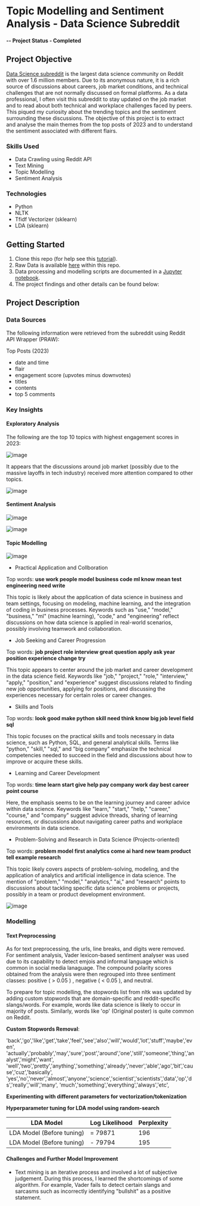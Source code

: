 # Topic Modelling and Sentiment Analysis - Data Science Subreddit

#### -- Project Status - Completed

## Project Objective

[Data Science subreddit](https://www.reddit.com/r/datascience/) is the largest data science community on Reddit with over 1.6 million members. Due to its anonymous nature, it is a rich source of discussions about careers, job market conditions, and technical challenges that are not normally discussed on formal platforms. As a data professional, I often visit this subreddit to stay updated on the job market and to read about both technical and workplace challenges faced by peers. This piqued my curiosity about the trending topics and the sentiment surrounding these discussions. The objective of this project is to extract and analyse the main themes from the top posts of 2023 and to understand the sentiment associated with different flairs.

### Skills Used
* Data Crawling using Reddit API
* Text Mining
* Topic Modelling
* Sentiment Analysis

### Technologies
* Python
* NLTK
* Tfidf Vectorizer (sklearn)
* LDA (sklearn) 

## Getting Started

1. Clone this repo (for help see this [tutorial](https://help.github.com/articles/cloning-a-repository/)).
2. Raw Data is available [here](https://github.com/khinydnlin/car_auction_price_predictions/blob/main/dataset.csv) within this repo.   
3. Data processing and modelling scripts are documented in a [Jupyter notebook](https://github.com/khinydnlin/car_auction_price_predictions/blob/main/Car%20Auction%20Price%20Predictions.ipynb).
4. The project findings and other details can be found below:

## Project Description

### Data Sources

The following information were retrieved from the subreddit using Reddit API Wrapper (PRAW):

Top Posts (2023)
- date and time
- flair
- engagement score (upvotes minus downvotes)
- titles
- contents
- top 5 comments

### Key Insights

#### Exploratory Analysis

The following are the top 10 topics with highest engagement scores in 2023:

![image](https://github.com/khinydnlin/topic_modelling_ds_subreddit/assets/145341635/80a1fa41-bc95-4136-848d-342be8365417)

It appears that the discussions around job market (possibly due to the massive layoffs in tech industry) received more attention compared to other topics. 

![image](https://github.com/khinydnlin/topic_modelling_ds_subreddit/assets/145341635/2c0d8a7f-914c-4adb-b025-aa135d785a97)


#### Sentiment Analysis

![image](https://github.com/khinydnlin/topic_modelling_ds_subreddit/assets/145341635/67ca1d7f-3993-4c82-9aa9-5b8605579b81)




![image](https://github.com/khinydnlin/topic_modelling_ds_subreddit/assets/145341635/c881f882-5499-48a1-9da9-90ec0dc36bed)



#### Topic Modelling


![image](https://github.com/khinydnlin/topic_modelling_ds_subreddit/assets/145341635/990c8dbe-6b44-43a2-9ade-9a2a8ce32f8e)

- Practical Application and Collboration

Top words: **use work people model business code ml know mean test engineering need write**

This topic is likely about the application of data science in business and team settings, focusing on modeling, machine learning, and the integration of coding in business processes. Keywords such as "use," "model," "business," "ml" (machine learning), "code," and "engineering" reflect discussions on how data science is applied in real-world scenarios, possibly involving teamwork and collaboration.

- Job Seeking and Career Progression

Top words: **job project role interview great question apply ask year position experience change try**

This topic appears to center around the job market and career development in the data science field. Keywords like "job," "project," "role," "interview," "apply," "position," and "experience" suggest discussions related to finding new job opportunities, applying for positions, and discussing the experiences necessary for certain roles or career changes.

- Skills and Tools

Top words: **look good make python skill need think know big job level field sql**

This topic focuses on the practical skills and tools necessary in data science, such as Python, SQL, and general analytical skills. Terms like "python," "skill," "sql," and "big company" emphasize the technical competencies needed to succeed in the field and discussions about how to improve or acquire these skills.

- Learning and Career Development

Top words: **time learn start give help pay company work day best career point course**

Here, the emphasis seems to be on the learning journey and career advice within data science. Keywords like "learn," "start," "help," "career," "course," and "company" suggest advice threads, sharing of learning resources, or discussions about navigating career paths and workplace environments in data science.

- Problem-Solving and Research in Data Science (Projects-oriented)

Top words: **problem model first analytics come ai hard new team product tell example research**

This topic likely covers aspects of problem-solving, modeling, and the application of analytics and artificial intelligence in data science. The mention of "problem," "model," "analytics," "ai," and "research" points to discussions about tackling specific data science problems or projects, possibly in a team or product development environment.

![image](https://github.com/khinydnlin/topic_modelling_ds_subreddit/assets/145341635/014bb0ed-5542-40d6-a843-b9f0a1336534)

### Modelling

#### Text Preprocessing

As for text preprocessing, the urls, line breaks, and digits were removed. For sentiment analysis, Vader lexicon-based sentiment analyser was used due to its capability to detect emjois and informal language which is common in social media lanaguage. The compound polarity scores obtained from the analysis were then regrouped into three sentiment classes: positive ( > 0.05 ) , negative ( < 0.05 ), and neutral. 

To prepare for topic modelling, the stopwords list from nltk was updated by adding custom stopwords that are domain-specific and reddit-specific slangs/words. For example, words like data science is likely to occur in majority of posts. Similarly, words like 'op' (Original poster) is quite common on Reddit.

**Custom Stopwords Removal**:

'back','go','like','get','take','feel','see','also','will','would','lot','stuff','maybe','even',
'actually','probably','may','sure','post','around','one','still','someone','thing','analyst','might','want',
'well','two','pretty','anything','something','already','never','able','ago','bit','cause','cuz','basically',
'yes','no','never','almost','anyone','science','scientist','scientists','data','op','ds','really','will','many',
'much','something','everything','always','etc',

**Experimenting with different parameters for vectorization/tokenization**

**Hyperparameter tuning for LDA model using random-search**


| LDA Model                 | Log Likelihood    |  Perplexity|
|---------------------------|-------------------|------------|
| LDA Model (Before tuning) | = 79871           | 196        |
| LDA Model (Before tuning) | - 79794           | 195        |


#### Challenges and Further Model Improvement

- Text mining is an iterative process and involved a lot of subjective judgement. During this process, I learned the shortcomings of some algorithm. For example, Vader fails to detect certain slangs and sarcasms such as incorrectly identifying "bullshit" as a positive statement.























